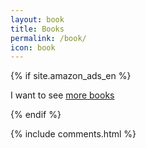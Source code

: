 ```yaml
---
layout: book
title: Books
permalink: /book/
icon: book
---
```




<div class="grid">
</div>

<script src="{{ " /js/masonry.pkgd.min.js " | prepend: site.baseurl }}" charset="utf-8"></script>
<script src="{{ " /js/books.js " | prepend: site.baseurl }}" charset="utf-8"></script>

{% if site.amazon_ads_en %}

I want to see <a target="_blank" href="https://www.amazon.com/b?_encoding=UTF8&tag={{site.amazon_ads_en}}&linkCode=ur2&linkId=2cca8cae968e2a6f434c7e7053f07802&camp=1789&creative=9325&node=5">more books</a><img src="//ir-na.amazon-adsystem.com/e/ir?t={{site.amazon_ads_en}}&l=ur2&o=1" width="1" height="1" border="0" alt="" style="border:none !important; margin:0px !important;" />

{% endif %}


{% include comments.html %}
